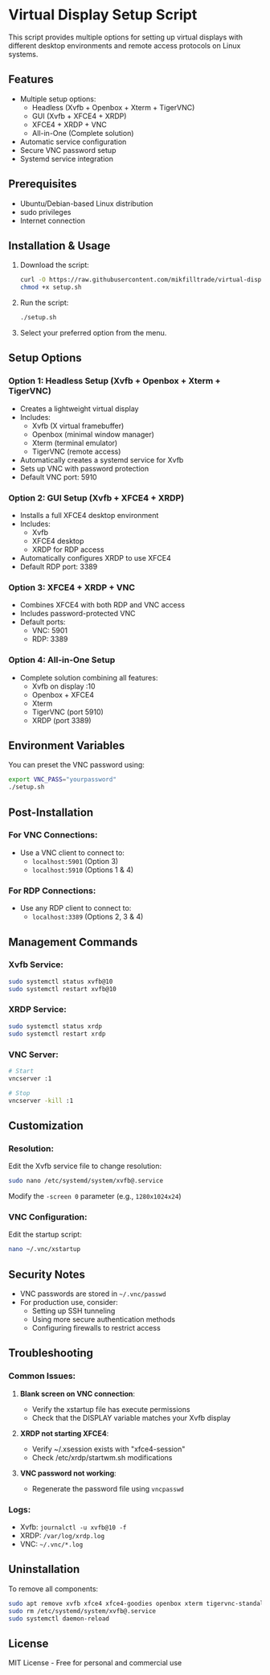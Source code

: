 # Virtual Display Setup Script

This script provides multiple options for setting up virtual displays with different desktop environments and remote access protocols on Linux systems.

## Features

- Multiple setup options:
  - Headless (Xvfb + Openbox + Xterm + TigerVNC)
  - GUI (Xvfb + XFCE4 + XRDP)
  - XFCE4 + XRDP + VNC
  - All-in-One (Complete solution)
- Automatic service configuration
- Secure VNC password setup
- Systemd service integration

## Prerequisites

- Ubuntu/Debian-based Linux distribution
- sudo privileges
- Internet connection

## Installation & Usage

1. Download the script:
   ```bash
   curl -O https://raw.githubusercontent.com/mikfilltrade/virtual-display-setup/refs/heads/main/setup_virtual_display.sh
   chmod +x setup.sh
   ```

2. Run the script:
   ```bash
   ./setup.sh
   ```

3. Select your preferred option from the menu.

## Setup Options

### Option 1: Headless Setup (Xvfb + Openbox + Xterm + TigerVNC)
- Creates a lightweight virtual display
- Includes:
  - Xvfb (X virtual framebuffer)
  - Openbox (minimal window manager)
  - Xterm (terminal emulator)
  - TigerVNC (remote access)
- Automatically creates a systemd service for Xvfb
- Sets up VNC with password protection
- Default VNC port: 5910

### Option 2: GUI Setup (Xvfb + XFCE4 + XRDP)
- Installs a full XFCE4 desktop environment
- Includes:
  - Xvfb
  - XFCE4 desktop
  - XRDP for RDP access
- Automatically configures XRDP to use XFCE4
- Default RDP port: 3389

### Option 3: XFCE4 + XRDP + VNC
- Combines XFCE4 with both RDP and VNC access
- Includes password-protected VNC
- Default ports:
  - VNC: 5901
  - RDP: 3389

### Option 4: All-in-One Setup
- Complete solution combining all features:
  - Xvfb on display :10
  - Openbox + XFCE4
  - Xterm
  - TigerVNC (port 5910)
  - XRDP (port 3389)

## Environment Variables

You can preset the VNC password using:
```bash
export VNC_PASS="yourpassword"
./setup.sh
```

## Post-Installation

### For VNC Connections:
- Use a VNC client to connect to:
  - `localhost:5901` (Option 3)
  - `localhost:5910` (Options 1 & 4)

### For RDP Connections:
- Use any RDP client to connect to:
  - `localhost:3389` (Options 2, 3 & 4)

## Management Commands

### Xvfb Service:
```bash
sudo systemctl status xvfb@10
sudo systemctl restart xvfb@10
```

### XRDP Service:
```bash
sudo systemctl status xrdp
sudo systemctl restart xrdp
```

### VNC Server:
```bash
# Start
vncserver :1

# Stop
vncserver -kill :1
```

## Customization

### Resolution:
Edit the Xvfb service file to change resolution:
```bash
sudo nano /etc/systemd/system/xvfb@.service
```
Modify the `-screen 0` parameter (e.g., `1280x1024x24`)

### VNC Configuration:
Edit the startup script:
```bash
nano ~/.vnc/xstartup
```

## Security Notes

- VNC passwords are stored in `~/.vnc/passwd`
- For production use, consider:
  - Setting up SSH tunneling
  - Using more secure authentication methods
  - Configuring firewalls to restrict access

## Troubleshooting

### Common Issues:

1. **Blank screen on VNC connection**:
   - Verify the xstartup file has execute permissions
   - Check that the DISPLAY variable matches your Xvfb display

2. **XRDP not starting XFCE4**:
   - Verify ~/.xsession exists with "xfce4-session"
   - Check /etc/xrdp/startwm.sh modifications

3. **VNC password not working**:
   - Regenerate the password file using `vncpasswd`

### Logs:
- Xvfb: `journalctl -u xvfb@10 -f`
- XRDP: `/var/log/xrdp.log`
- VNC: `~/.vnc/*.log`

## Uninstallation

To remove all components:
```bash
sudo apt remove xvfb xfce4 xfce4-goodies openbox xterm tigervnc-standalone-server tigervnc-common xrdp
sudo rm /etc/systemd/system/xvfb@.service
sudo systemctl daemon-reload
```

## License

MIT License - Free for personal and commercial use

